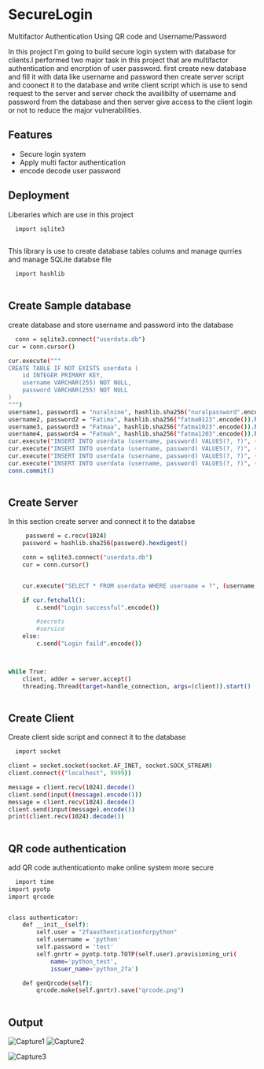 # SecureLogin
Multifactor Authentication Using QR code and Username/Password

In this project I'm going to build secure login system with database for clients.I performed two major task in this project that are multifactor authentication and encrption of user password. first create new database and fill it with data like username and password
then create server script and coonect it to the database and write client script which is use to send request to the server and server check the availibilty of username and password from the database and then server give access to the client login or not to reduce the major vulnerabilities.


## Features

- Secure login system
- Apply multi factor authentication
- encode decode user password


## Deployment

Liberaries which are use in this project

```bash
  import sqlite3
  
```
This library is use to create database tables colums and manage qurries and manage SQLite databse file

```bash
  import hashlib
  
```
## Create Sample database
create database and store username and password into the database

```bash
  conn = sqlite3.connect("userdata.db")
cur = conn.cursor()

cur.execute("""
CREATE TABLE IF NOT EXISTS userdata (
    id INTEGER PRIMARY KEY,
    username VARCHAR(255) NOT NULL,
    password VARCHAR(255) NOT NULL
)
""")
username1, password1 = "nuralnine", hashlib.sha256("nuralpassword".encode()).hexdigest()
username2, password2 = "Fatima", hashlib.sha256("fatma0123".encode()).hexdigest()
username3, password3 = "Fatmaa", hashlib.sha256("fatma1023".encode()).hexdigest()
username4, password4 = "Fatmah", hashlib.sha256("fatma1203".encode()).hexdigest()
cur.execute("INSERT INTO userdata (username, password) VALUES(?, ?)", (username1, password1))
cur.execute("INSERT INTO userdata (username, password) VALUES(?, ?)", (username2, password2))
cur.execute("INSERT INTO userdata (username, password) VALUES(?, ?)", (username3, password3))
cur.execute("INSERT INTO userdata (username, password) VALUES(?, ?)", (username4, password4))
conn.commit()
  
```

## Create Server
In this section create server and connect it to the databse  

```bash
     password = c.recv(1024)
    password = hashlib.sha256(password).hexdigest()

    conn = sqlite3.connect("userdata.db")
    cur = conn.cursor()


    cur.execute("SELECT * FROM userdata WHERE username = ?", (username, password))

    if cur.fetchall():
        c.send("Login successful".encode())

        #secrets
        #service
    else:
        c.send("Login faild".encode())



while True:
    client, adder = server.accept()
    threading.Thread(target=handle_connection, args=(client)).start()
  
```


## Create Client 
Create client side script and connect it to the database

```bash
  import socket

client = socket.socket(socket.AF_INET, socket.SOCK_STREAM)
client.connect(("localhost", 9999))

message = client.recv(1024).decode()
client.send(input((message).encode()))
message = client.recv(1024).decode()
client.send(input(message).encode())
print(client.recv(1024).decode())
  
```

## QR code authentication
add QR code authenticationto make online system more secure
```bash
  import time
import pyotp
import qrcode


class authenticator:
    def __init__(self):
        self.user = "2faauthenticationforpython"
        self.username = 'python'
        self.password = 'test'
        self.gnrtr = pyotp.totp.TOTP(self.user).provisioning_uri(
            name='python_test',
            issuer_name='python_2fa')

    def genQrcode(self):
        qrcode.make(self.gnrtr).save("qrcode.png")
  
```

## Output

![Capture1](https://user-images.githubusercontent.com/63055500/208398813-5d51a088-edfe-43c5-abf2-32e3f716c052.PNG)
![Capture2](https://user-images.githubusercontent.com/63055500/208398899-ec22b0ef-fc63-4703-8712-0d10713870cb.PNG)


![Capture3](https://user-images.githubusercontent.com/63055500/208400551-96e019a3-999a-46bd-ab82-8876c92e5360.PNG)
